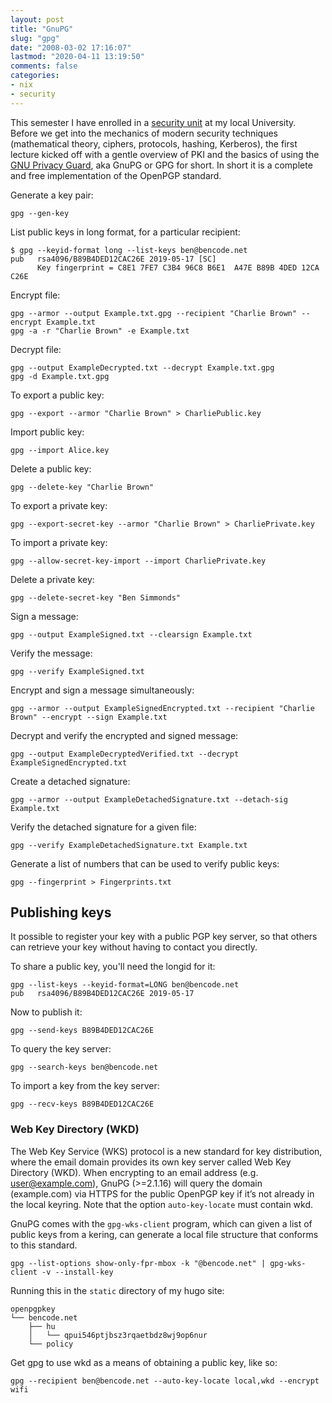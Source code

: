 ```yaml
---
layout: post
title: "GnuPG"
slug: "gpg"
date: "2008-03-02 17:16:07"
lastmod: "2020-04-11 13:19:50"
comments: false
categories:
- nix
- security
---
```


This semester I have enrolled in a [security unit](http://www.canberra.edu.au/courses/index.cfm?action=detail&subjectid=6697&year=2008) at my local University. Before we get into the mechanics of modern security techniques (mathematical theory, ciphers, protocols, hashing, Kerberos), the first lecture kicked off with a gentle overview of PKI and the basics of using the [GNU Privacy Guard](http://gnupg.org/), aka GnuPG or GPG for short. In short it is a complete and free implementation of the OpenPGP standard.

Generate a key pair:

    gpg --gen-key

List public keys in long format, for a particular recipient:

    $ gpg --keyid-format long --list-keys ben@bencode.net
    pub   rsa4096/B89B4DED12CAC26E 2019-05-17 [SC]
          Key fingerprint = C8E1 7FE7 C3B4 96C8 B6E1  A47E B89B 4DED 12CA C26E

Encrypt file:

    gpg --armor --output Example.txt.gpg --recipient "Charlie Brown" --encrypt Example.txt
    gpg -a -r "Charlie Brown" -e Example.txt

Decrypt file:

    gpg --output ExampleDecrypted.txt --decrypt Example.txt.gpg
    gpg -d Example.txt.gpg

To export a public key:

    gpg --export --armor "Charlie Brown" > CharliePublic.key

Import public key:

    gpg --import Alice.key

Delete a public key:

    gpg --delete-key "Charlie Brown"

To export a private key:

    gpg --export-secret-key --armor "Charlie Brown" > CharliePrivate.key

To import a private key:

    gpg --allow-secret-key-import --import CharliePrivate.key

Delete a private key:

    gpg --delete-secret-key "Ben Simmonds"

Sign a message:

    gpg --output ExampleSigned.txt --clearsign Example.txt

Verify the message:

    gpg --verify ExampleSigned.txt

Encrypt and sign a message simultaneously:

    gpg --armor --output ExampleSignedEncrypted.txt --recipient "Charlie Brown" --encrypt --sign Example.txt

Decrypt and verify the encrypted and signed message:

    gpg --output ExampleDecryptedVerified.txt --decrypt ExampleSignedEncrypted.txt

Create a detached signature:

    gpg --armor --output ExampleDetachedSignature.txt --detach-sig Example.txt

Verify the detached signature for a given file:

    gpg --verify ExampleDetachedSignature.txt Example.txt

Generate a list of numbers that can be used to verify public keys:

    gpg --fingerprint > Fingerprints.txt




## Publishing keys


It possible to register your key with a public PGP key server, so that others can retrieve your key without having to contact you directly.

To share a public key, you'll need the longid for it:

    gpg --list-keys --keyid-format=LONG ben@bencode.net
    pub   rsa4096/B89B4DED12CAC26E 2019-05-17

Now to publish it:

    gpg --send-keys B89B4DED12CAC26E

To query the key server:

    gpg --search-keys ben@bencode.net

To import a key from the key server:

    gpg --recv-keys B89B4DED12CAC26E


### Web Key Directory (WKD)

The Web Key Service (WKS) protocol is a new standard for key distribution, where the email domain provides its own key server called Web Key Directory (WKD). When encrypting to an email address (e.g. user@example.com), GnuPG (>=2.1.16) will query the domain (example.com) via HTTPS for the public OpenPGP key if it’s not already in the local keyring. Note that the option `auto-key-locate` must contain wkd.

GnuPG comes with the `gpg-wks-client` program, which can given a list of public keys from a kering, can generate a local file structure that conforms to this standard.

    gpg --list-options show-only-fpr-mbox -k "@bencode.net" | gpg-wks-client -v --install-key

Running this in the `static` directory of my hugo site:

    openpgpkey
    └── bencode.net
        ├── hu
        │   └── qpui546ptjbsz3rqaetbdz8wj9op6nur
        └── policy


Get gpg to use wkd as a means of obtaining a public key, like so:

    gpg --recipient ben@bencode.net --auto-key-locate local,wkd --encrypt wifi



